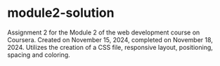 # module2-solution
Assignment 2 for the Module 2 of the web development course on Coursera.
Created on November 15, 2024, completed on November 18, 2024.
Utilizes the creation of a CSS file, responsive layout, positioning, spacing and coloring.

